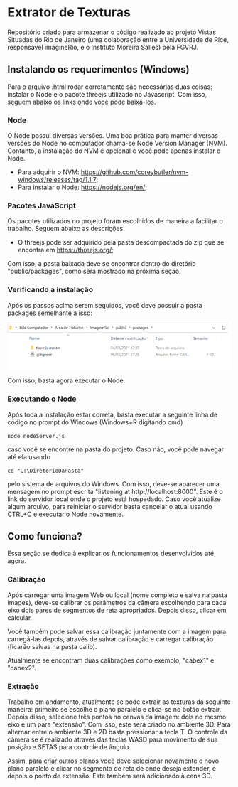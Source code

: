 # Extrator de Texturas

Repositório criado para armazenar o código realizado ao projeto Vistas Situadas do Rio de Janeiro (uma colaboração entre a Universidade de Rice, responsável imagineRio, e o Instituto Moreira Salles) pela FGVRJ.

## Instalando os requerimentos (Windows)

Para o arquivo .html rodar corretamente são necessárias duas coisas: instalar o Node e o pacote threejs utilizado no Javascript. Com isso, seguem abaixo os links onde você pode baixá-los.

### Node

O Node possui diversas versões. Uma boa prática para manter diversas versões do Node no computador chama-se Node Version Manager (NVM). Contanto, a instalação do NVM é opcional e você pode apenas instalar o Node.

- Para adquirir o NVM: https://github.com/coreybutler/nvm-windows/releases/tag/1.1.7;
- Para instalar o Node: https://nodejs.org/en/;

### Pacotes JavaScript

Os pacotes utilizados no projeto foram escolhidos de maneira a facilitar o trabalho. Seguem abaixo as descrições:

- O threejs pode ser adquirido pela pasta descompactada do zip que se encontra em https://threejs.org/;

Com isso, a pasta baixada deve se encontrar dentro do diretório "public/packages", como será mostrado na próxima seção.

### Verificando a instalação

Após os passos acima serem seguidos, você deve possuir a pasta packages semelhante a isso:

<img src="markdown_images/packages_files.png">

Com isso, basta agora executar o Node.

### Executando o Node

Após toda a instalação estar correta, basta executar a seguinte linha de código no prompt do Windows (Windows+R digitando cmd)

    node nodeServer.js

caso você se encontre na pasta do projeto. Caso não, você pode navegar até ela usando

    cd "C:\DiretorioDaPasta"

pelo sistema de arquivos do Windows. Com isso, deve-se aparecer uma mensagem no prompt escrita "listening at http://localhost:8000". Este é o link do servidor local onde o projeto está hospedado. Caso você atualize algum arquivo, para reiniciar o servidor basta cancelar o atual usando CTRL+C e executar o Node novamente.

## Como funciona?

Essa seção se dedica à explicar os funcionamentos desenvolvidos até agora.

### Calibração

Após carregar uma imagem Web ou local (nome completo e salva na pasta images), deve-se calibrar os parâmetros da câmera escolhendo para cada eixo dois pares de segmentos de reta apropriados. Depois disso, clicar em calcular.

Você também pode salvar essa calibração juntamente com a imagem para carregá-las depois, através de salvar calibração e carregar calibração (ficarão salvas na pasta calib).

Atualmente se encontram duas calibrações como exemplo, "cabex1" e "cabex2".

### Extração

Trabalho em andamento, atualmente se pode extrair as texturas da seguinte maneira: primeiro se escolhe o plano paralelo e clica-se no botão extrair. Depois disso, selecione três pontos no canvas da imagem: dois no mesmo eixo e um para "extensão". Com isso, este será criado no ambiente 3D. Para alternar entre o ambiente 3D e 2D basta pressionar a tecla T. O controle da câmera se é realizado através das teclas WASD para movimento de sua posição e SETAS para controle de ângulo.

Assim, para criar outros planos você deve selecionar novamente o novo plano paralelo e clicar no segmento de reta de onde deseja extender, e depois o ponto de extensão. Este também será adicionado à cena 3D.
